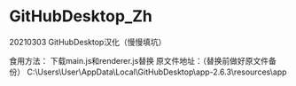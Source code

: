 # GitHubDesktop_Zh
20210303 GitHubDesktop汉化（慢慢填坑）

食用方法：
下载main.js和renderer.js替换
原文件地址：（替换前做好原文件备份）
C:\Users\User\AppData\Local\GitHubDesktop\app-2.6.3\resources\app
